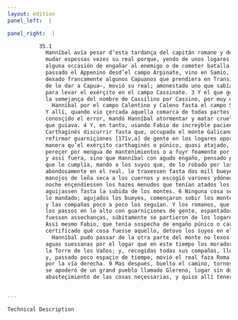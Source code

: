 ```yaml
---
layout: edition
panel_left:  |

panel_right:  |

          35.1
            Hanníbal avía pesar d’esta tardança del capitán romano y determinó
            mudar espessas vezes su real porque, yendo de unos logares en otros, podiesse nasçer
            alguna occasión de engañar al enemigo o de cometer batalla. 2 Por ende,
            passado el Appenino desd’el campo Arpinate, vino en Samio, y poco después –por aver
            dexado francamente algunos Capuanos que prendiera en Transimeno que le davan esperança
            de le dar a Capua–, movió su real; amonestado uno que sabía la tierra que le guiasse
            para levar el exérçito en el campo Cassinate. 3 Y el que guiava, engañado de
            la semejança del nombre de Cassilino por Cassino, por muy diversa vía levó a
              Hanníbal por el campo Calentino y Caleno fasta el campo Stellate.
            Y allí, quando vio çercada aquella comarca de todas partes de montes y de ríos,
            conosçido el error, mandó Hanníbal atormentar y matar cruelmente al
            que guiava. 4 Y, en tanto, usando Fabio de increýble paciencia, dexó al
            Carthaginés discurrir fasta que, occupado el monte Galicano y Casilino, pudo poner y
            refirmar guarniçiones [171v,a] de gente en los logares oportunos, de
            manera qu’el exérçito carthaginés o púnico, quasi atajado, pareçió ser costriñido a
            pereçer por mengua de mantenimientos o a fuyr feamente por escapar la vida; 5
            y assí fuera, sino que Hanníbal con agudo engaño, pensado para lo
            que le cumplía, mandó a los suyos que, de lo robado por los campos y tenían
            abondosamente en el real, le traxessen fasta dos mill bueyes y mandó que les atassen
            manojos de leña seca a los cuernos y escogió varones ydóneos que en el comienço de la
            noche ençendiessen los hazes menudos que tenían atados los bueyes en los cuernos y los
            aguijassen fasta la subida de los montes. 6 Ninguna cosa se dexó de fazer de
            lo mandado; agujados los bueyes, començaron sobir los montes con sus manojos ençendidos,
            y las compañas poco a poco los seguían. Y los romanos, que mucho antes tenían occupados
            los passos en lo alto con guarniçiones de gente, espantados de la novedad y pensando que
            fuessen assechanças, súbitamente se partieron de los logares oportunos. 7
            Assí mesmo Fabio, que tenía sospecha de engaño púnico o carthaginés, no podiendo ser
            certificado qué cosa fuesse aquello, detovo los suyos en el real. 8 En tanto,
              Hanníbal pudo passar de la otra parte del monte no lexos de las
            aguas suessanas por el logar que en este tiempo los moradores de aquella comarca llaman
            la Torre de los Vaños; y, recogidas todas sus compañas, llegó en salvo al campo Albano
            y, passado poco espaçio de tiempo, movió el real faza Roma quasi
            por la vía derecha. 9 Mas después, buelto el camino, tornose en Apulia; ende
            se apoderó de un grand pueblo llamado Glereno, logar sin dubda rico y abondoso de todo
            abasteçimiento de las cosas neçessarias, y quiso allí tener la ynvernada.
        

---
```



    Technical Description
